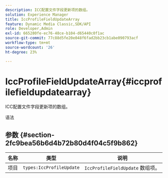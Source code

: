 ```yaml
---
description: ICC配置文件字段更新项的数组。
solution: Experience Manager
title: IccProfileFieldUpdateArray
feature: Dynamic Media Classic,SDK/API
role: Developer,Admin
exl-id: 665280fe-ec76-48ce-b104-d65440c0f1ac
source-git-commit: 77c88d5fe20e048f6fad2bb23cb1abe090793acf
workflow-type: tm+mt
source-wordcount: '26'
ht-degree: 23%

---
```


# IccProfileFieldUpdateArray{#iccprofilefieldupdatearray}

ICC配置文件字段更新项的数组。

语法

## 参数 {#section-2fc9bea56b6d4b72b80d4f04c5f9b862}

| 名称 | 类型 | 说明 |
|---|---|---|
| 项目 | `types:IccProfileUpdate` | `IccProfileFieldUpdate` 数组项。 |
